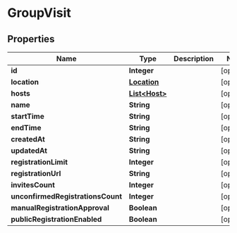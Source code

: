 

# GroupVisit

## Properties

Name | Type | Description | Notes
------------ | ------------- | ------------- | -------------
**id** | **Integer** |  |  [optional]
**location** | [**Location**](Location.md) |  |  [optional]
**hosts** | [**List&lt;Host&gt;**](Host.md) |  |  [optional]
**name** | **String** |  |  [optional]
**startTime** | **String** |  |  [optional]
**endTime** | **String** |  |  [optional]
**createdAt** | **String** |  |  [optional]
**updatedAt** | **String** |  |  [optional]
**registrationLimit** | **Integer** |  |  [optional]
**registrationUrl** | **String** |  |  [optional]
**invitesCount** | **Integer** |  |  [optional]
**unconfirmedRegistrationsCount** | **Integer** |  |  [optional]
**manualRegistrationApproval** | **Boolean** |  |  [optional]
**publicRegistrationEnabled** | **Boolean** |  |  [optional]




